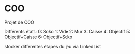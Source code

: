 # COO
Projet de COO 

Différents états:
0: Soko
1: Vide
2: Mur
3: Caisse
4: Objectif
5: Objectif+Caisse
6: Objectif+Soko

stocker differentes étapes du jeu via LinkedList 
